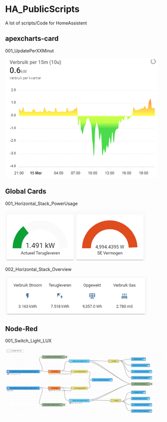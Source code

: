 # HA_PublicScripts

A lot of scripts/Code for HomeAssistent

## apexcharts-card

001_UpdatePerXXMinut

![Update per minute](Lovelace_Dashboards/apexcharts-cards/001_UpdatePerXXMinute.png?raw=true "001_UpdatePerXXMinut")

## Global Cards

001_Horizontal_Stack_PowerUsage

![Power Usage](Lovelace_Dashboards/Global_Cards/001_Horizontal_Stack_PowerUsage.png?raw=true "001_Horizontal_Stack_PowerUsage")

002_Horizontal_Stack_Overview

![Overview](Lovelace_Dashboards/Global_Cards/002_Horizontal_Stack_Overview.png?raw=true "002_Horizontal_Stack_Overview")

## Node-Red

001_Switch_Light_LUX

![Switch Light Lux](Node-Red/001_Switch_Light_LUX.png?raw=true "001_Switch_light_LUX")